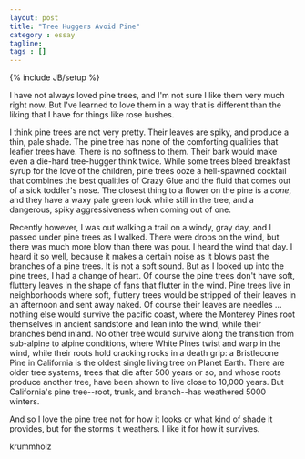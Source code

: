 ```yaml
---
layout: post
title: "Tree Huggers Avoid Pine"
category : essay
tagline:
tags : []
---
```

{% include JB/setup %}


I have not always loved pine trees, and I'm not sure I like them very much right now. But I've learned to love them in a way that is different than the liking that I have for things like rose bushes.

I think pine trees are not very pretty. Their leaves are spiky, and produce a thin, pale shade. The pine tree has none of the comforting qualities that leafier trees have. There is no softness to them. Their bark would make even a die-hard tree-hugger think twice. While some trees bleed breakfast syrup for the love of the children, pine trees ooze a hell-spawned cocktail that combines the best qualities of Crazy Glue and the fluid that comes out of a sick toddler's nose. The closest thing to a flower on the pine is a *cone*, and they have a waxy pale green look while still in the tree, and a dangerous, spiky aggressiveness when coming out of one.


Recently however, I was out walking a trail on a windy, gray day, and I passed under pine trees as I walked. There were drops on the wind, but there was much more blow than there was pour. I heard the wind that day. I heard it so well, because it makes a certain noise as it blows past the branches of a pine trees. It is not a soft sound. But as I looked up into the pine trees, I had a change of heart. Of course the pine trees don't have soft, fluttery leaves in the shape of fans that flutter in the wind. Pine trees live in neighborhoods where soft, fluttery trees would be stripped of their leaves in an afternoon and sent away naked. Of course their leaves are needles ... nothing else would survive the pacific coast, where the Monterey Pines root themselves in ancient sandstone and lean into the wind, while their branches bend inland. No other tree would survive along the transition from sub-alpine to alpine conditions, where White Pines twist and warp in the wind, while their roots hold cracking rocks in a death grip: a Bristlecone Pine in California is the oldest single living tree on Planet Earth. There are older tree systems, trees that die after 500 years or so, and whose roots produce another tree, have been shown to live close to 10,000 years. But California's pine tree--root, trunk, and branch--has weathered 5000 winters. 

And so I love the pine tree not for how it looks or what kind of shade it provides, but for the storms it weathers. I like it for how it survives.

krummholz